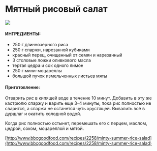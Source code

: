 # Мятный рисовый салат

![](https://s-media-cache-ak0.pinimg.com/236x/27/9a/27/279a27e06795915599e5d599089e3a7b.jpg)

#### ИНГРЕДИЕНТЫ:

* 250 г длиннозерного риса
* 250 г спаржи, нарезанной кубиками
* красный перец, очищенный от семян и нарезанный
* 3 столовые ложки оливкового масла
* тертая цедра и сок одного лимон
* 250 г мини-моцареллы
* большой пучок измельченных листьев мяты

#### Приготовление:

Отварить рис в кипящей воде в течение 10 минут. Добавить в эту же кастрюлю спаржу и варить еще 3–4 минуты, пока рис полностью не сварится, а спаржа не останется чуть хрустящей. Вывалить всё в дуршлаг и окатить холодной водой.

Когда рис полностью остынет, перемешать его с перцем, маслом, цедрой, соком, моцареллой и мятой.

[http://www.bbcgoodfood.com/recipes/2258/minty-summer-rice-salad](http://www.bbcgoodfood.com/recipes/2258/minty-summer-rice-salad)

